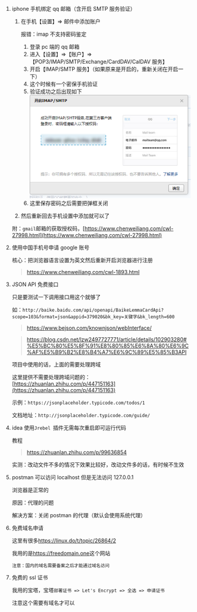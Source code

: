 <!--
 * @Date: 2022-02-21 17:22:26
 * @LastEditors: Lq
 * @LastEditTime: 2022-08-01 18:43:25
 * @FilePath: \learnningNotes\软件推荐及破解锦集\软件小技巧.md
-->

1. iphone 手机绑定 qq 邮箱（含开启 SMTP 服务验证）

   1. 在手机【设置】=> 邮件中添加账户

      报错：imap 不支持密码鉴定

      1. 登录 pc 端的 qq 邮箱
      2. 进入【设置】=>【账户】=>【POP3/IMAP/SMTP/Exchange/CardDAV/CalDAV 服务】
      3. 开启【IMAP/SMTP 服务】（如果原来是开启的，重新关闭在开启一下）
      4. 这个时候有一个密保手机验证
      5. 验证成功之后出现如下
         <img src="./img/邮件开启IMAP.png" />
      6. 这里保存密码之后需要把弹框关闭

   2. 然后重新回去手机设置中添加就可以了

   附：`gmail`邮箱的获取授权码，[https://www.chenweiliang.com/cwl-27998.html](https://www.chenweiliang.com/cwl-27998.html)

2. 使用中国手机号申请 google 账号

   核心：把浏览器语言设置为英文然后重新开启浏览器进行注册

   > https://www.chenweiliang.com/cwl-1893.html

3. JSON API 免费接口

   只是要测试一下调用接口用这个就够了

   如：`http://baike.baidu.com/api/openapi/BaikeLemmaCardApi?scope=103&format=json&appid=379020&bk_key=关键字&bk_length=600`

   > https://www.bejson.com/knownjson/webInterface/

   > https://blog.csdn.net/lzw2497727771/article/details/102903280#%E5%BC%80%E5%8F%91%E8%80%85%E6%8A%80%E6%9C%AF%E5%B9%B2%E8%B4%A7%E6%9C%89%E5%85%B3API

   项目中使用的话，上面的需要处理跨域

   这里提供不需要处理跨域问题的：[https://zhuanlan.zhihu.com/p/447151163](https://zhuanlan.zhihu.com/p/447151163)

   示例：`https://jsonplaceholder.typicode.com/todos/1`

   文档地址：`http://jsonplaceholder.typicode.com/guide/`

4. idea 使用`Jrebel `插件无需每次重启即可运行代码

   教程

   > https://zhuanlan.zhihu.com/p/99636854

   实测：改动文件不多的情况下效果比较好，改动文件多的话，有时候不生效

5. postman 可以访问 localhost 但是无法访问 127.0.0.1

   浏览器是正常的

   原因：代理的问题

   解决方案：关闭 postman 的代理（默认会使用系统代理）

6. 免费域名申请

   这里有很多<https://linux.do/t/topic/26864/2>

   我用的是<https://freedomain.one>这个网站

   `注意：国内的域名需要备案之后才能通过域名访问`

7. 免费的 ssl 证书

   我用的宝塔，宝塔`部署证书 => Let's Encrypt => 全选 => 申请证书`

   注意这个需要有域名才可以
